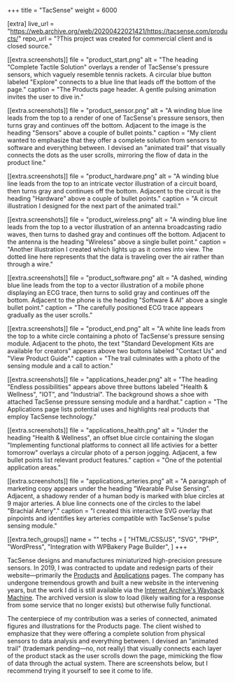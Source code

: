+++
title = "TacSense"
weight = 6000

[extra]
live_url = "https://web.archive.org/web/20200422021421/https://tacsense.com/products/"
repo_url = "?This project was created for commercial client and is closed source."

[[extra.screenshots]]
file = "product_start.png"
alt = "The heading \"Complete Tactile Solution\" overlays a render of TacSense's pressure sensors, which vaguely resemble tennis rackets. A circular blue button labeled \"Explore\" connects to a blue line that leads off the bottom of the page."
caption = "The Products page header. A gentle pulsing animation invites the user to dive in."

[[extra.screenshots]]
file = "product_sensor.png"
alt = "A winding blue line leads from the top to a render of one of TacSense's pressure sensors, then turns gray and continues off the bottom. Adjacent to the image is the heading \"Sensors\" above a couple of bullet points."
caption = "My client wanted to emphasize that they offer a complete solution from sensors to software and everything between. I devised an \"animated trail\" that visually connects the dots as the user scrolls, mirroring the flow of data in the product line."

[[extra.screenshots]]
file = "product_hardware.png"
alt = "A winding blue line leads from the top to an intricate vector illustration of a circuit board, then turns gray and continues off the bottom. Adjacent to the circuit is the heading \"Hardware\" above a couple of bullet points."
caption = "A circuit illustration I designed for the next part of the animated trail."

[[extra.screenshots]]
file = "product_wireless.png"
alt = "A winding blue line leads from the top to a vector illustration of an antenna broadcasting radio waves, then turns to dashed gray and continues off the bottom. Adjacent to the antenna is the heading \"Wireless\" above a single bullet point."
caption = "Another illustration I created which lights up as it comes into view. The dotted line here represents that the data is traveling over the air rather than through a wire."

[[extra.screenshots]]
file = "product_software.png"
alt = "A dashed, winding blue line leads from the top to a vector illustration of a mobile phone displaying an ECG trace, then turns to solid gray and continues off the bottom. Adjacent to the phone is the heading \"Software & AI\" above a single bullet point."
caption = "The carefully positioned ECG trace appears gradually as the user scrolls."

[[extra.screenshots]]
file = "product_end.png"
alt = "A white line leads from the top to a white circle containing a photo of TacSense's pressure sensing module. Adjacent to the photo, the text \"Standard Development Kits are available for creators\" appears above two buttons labeled \"Contact Us\" and \"View Product Guide\"."
caption = "The trail culminates with a photo of the sensing module and a call to action."

[[extra.screenshots]]
file = "applications_header.png"
alt = "The heading \"Endless possibilities\" appears above three buttons labeled \"Health & Wellness\", \"IOT\", and \"Industrial\". The background shows a shoe with attached TacSense pressure sensing module and a hardhat."
caption = "The Applications page lists potential uses and highlights real products that employ TacSense technology."

[[extra.screenshots]]
file = "applications_health.png"
alt = "Under the heading \"Health & Wellness\", an offset blue circle containing the slogan \"Implementing functional platforms to connect all life activies for a better tomorrow\" overlays a circular photo of a person jogging. Adjacent, a few bullet points list relevant product features."
caption = "One of the potential application areas."

[[extra.screenshots]]
file = "applications_arteries.png"
alt = "A paragraph of marketing copy appears under the heading \"Wearable Pulse Sensing\". Adjacent, a shadowy render of a human body is marked with blue circles at 9 major arteries. A blue line connects one of the circles to the label \"Brachial Artery\"."
caption = "I created this interactive SVG overlay that pinpoints and identifies key arteries compatible with TacSense's pulse sensing module."

[[extra.tech_groups]]
name = ""
techs = [
    "HTML/CSS/JS",
    "SVG",
    "PHP",
    "WordPress",
    "Integration with WPBakery Page Builder",
]
+++

TacSense designs and manufactures miniaturized high-precision pressure sensors. In 2019, I was contracted to update and redesign parts of their website—primarily the [Products](https://web.archive.org/web/20200422021421/https://tacsense.com/products/) and [Applications](https://web.archive.org/web/20200422022127/https://tacsense.com/applications/) pages. The company has undergone tremendous growth and built a new website in the intervening years, but the work I did is still available via the [Internet Archive's Wayback Machine](https://archive.org/web/). The archived version is slow to load (likely waiting for a response from some service that no longer exists) but otherwise fully functional.

The centerpiece of my contribution was a series of connected, animated figures and illustrations for the Products page. The client wished to emphasize that they were offering a complete solution from physical sensors to data analysis and everything between. I devised an \"animated trail\" (trademark pending—no, not really) that visually connects each layer of the product stack as the user scrolls down the page, mimicking the flow of data through the actual system. There are screenshots below, but I recommend trying it yourself to see it come to life.
